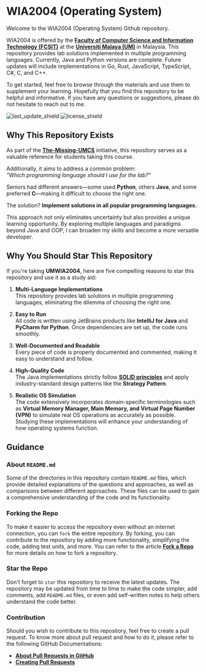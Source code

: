 # WIA2004 (Operating System)

Welcome to the WIA2004 (Operating System) Github repository.

WIA2004 is offered by the [**Faculty of Computer Science and Information Technology (FCSIT)**](http://www.fsktm.um.edu.my/) at the  [**Universiti Malaya (UM)**](https://www.um.edu.my/) in Malaysia. This repository provides lab solutions implemented in multiple programming languages. Currently, Java and Python versions are complete. Future updates will include implementations in Go, Rust, JavaScript, TypeScript, C#, C, and C++.

To get started, feel free to browse through the materials and use them to supplement your learning. Hopefully that you find this repository to be helpful and informative. If you have any questions or suggestions, please do not hesitate to reach out to me.

![last_update_shield](https://img.shields.io/badge/Last%20Update-January%202025-orange)
![license_shield](https://img.shields.io/github/license/fyiernzy/UM-WIA1002)

## Why This Repository Exists  

As part of the **[The-Missing-UMCS](https://github.com/The-Missing-UMCS)** initiative, this repository serves as a valuable reference for students taking this course.  

Additionally, it aims to address a common problem:  
*"Which programming language should I use for the lab?"*  

Seniors had different answers—some used **Python**, others **Java**, and some preferred **C**—making it difficult to choose the right one.  

The solution? **Implement solutions in all popular programming languages.**  

This approach not only eliminates uncertainty but also provides a unique learning opportunity. By exploring multiple languages and paradigms beyond Java and OOP, I can broaden my skills and become a more versatile developer.

## Why You Should Star This Repository  

If you're taking **UMWIA2004**, here are five compelling reasons to star this repository and use it as a study aid:  

1. **Multi-Language Implementations**  
   This repository provides lab solutions in multiple programming languages, eliminating the dilemma of choosing the right one.  

2. **Easy to Run**  
   All code is written using JetBrains products like **IntelliJ for Java** and **PyCharm for Python**. Once dependencies are set up, the code runs smoothly.  

3. **Well-Documented and Readable**  
   Every piece of code is properly documented and commented, making it easy to understand and follow.  

4. **High-Quality Code**  
   The Java implementations strictly follow **[SOLID principles](https://en.wikipedia.org/wiki/SOLID)** and apply industry-standard design patterns like the **Strategy Pattern**.  

5. **Realistic OS Simulation**  
   The code extensively incorporates domain-specific terminologies such as **Virtual Memory Manager, Main Memory, and Virtual Page Number (VPN)** to simulate real OS operations as accurately as possible. Studying these implementations will enhance your understanding of how operating systems function.

## Guidance

### About `README.md`

Some of the directories in this repository contain `README.md` files, which provide detailed explanations of the questions and approaches, as well as comparisons between different approaches. These files can be used to gain a comprehensive understanding of the code and its functionality.

### Forking the Repo

To make it easier to access the repository even without an internet connection, you can `fork` the entire repository. By forking, you can contribute to the repository by adding more functionality, simplifying the code, adding test units, and more. You can refer to the article [**Fork a Repo**](https://docs.github.com/en/get-started/quickstart/fork-a-repo) for more details on how to fork a repository.

### Star the Repo

Don't forget to `star` this repository to receive the latest updates. The repository may be updated from time to time to make the code simpler, add comments, add `README.md` files, or even add self-written notes to help others understand the code better.

### Contribution

Should you wish to contribute to this repository, feel free to create a pull request. To know more about pull request and how to do it, please refer to the following GitHub Documentations:

* [**About Pull Requests in GitHub**](https://docs.github.com/en/pull-requests/collaborating-with-pull-requests/proposing-changes-to-your-work-with-pull-requests/about-pull-requests)
* [**Creating Pull Requests**](https://docs.github.com/en/pull-requests/collaborating-with-pull-requests/proposing-changes-to-your-work-with-pull-requests/creating-a-pull-request)
